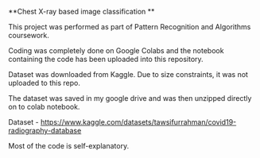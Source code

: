 **Chest X-ray based image classification
**

This project was performed as part of Pattern Recognition and Algorithms coursework. 

Coding was completely done on Google Colabs and the notebook containing the code has been uploaded into this repository.

Dataset was downloaded from Kaggle. Due to size constraints, it was not uploaded to this repo.

The dataset was saved in my google drive and was then unzipped directly on to colab notebook.

Dataset - https://www.kaggle.com/datasets/tawsifurrahman/covid19-radiography-database

Most of the code is self-explanatory.
